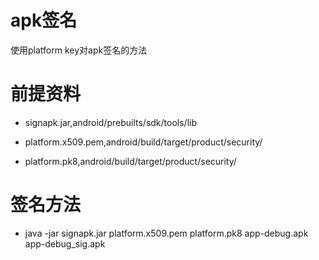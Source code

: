 # apk签名

使用platform key对apk签名的方法

# 前提资料

* signapk.jar,android/prebuilts/sdk/tools/lib

* platform.x509.pem,android/build/target/product/security/

* platform.pk8,android/build/target/product/security/

# 签名方法

* java -jar signapk.jar platform.x509.pem platform.pk8 app-debug.apk app-debug_sig.apk